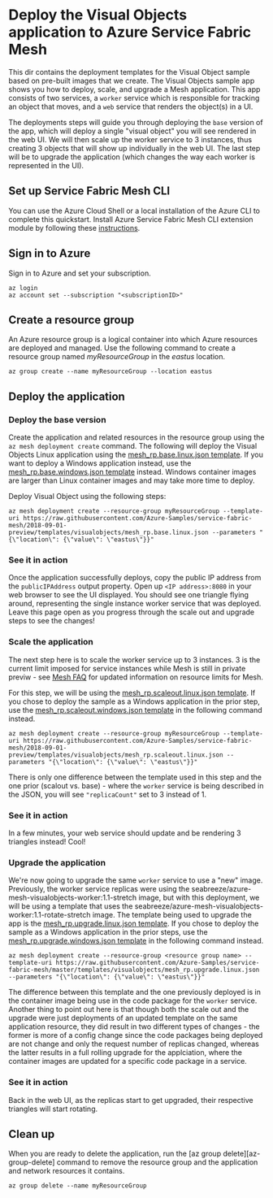 # Deploy the Visual Objects application to Azure Service Fabric Mesh

This dir contains the deployment templates for the Visual Object sample based on pre-built images that we create. The Visual Objects sample app shows you how to deploy, scale, and upgrade a Mesh application. This app consists of two services, a `worker` service which is responsible for tracking an object that moves, and a `web` service that renders the object(s) in a UI.  

The deployments steps will guide you through deploying the `base` version of the app, which will deploy a single "visual object" you will see rendered in the web UI. We will then scale up the worker service to 3 instances, thus creating 3 objects that will show up individually in the web UI. The last step will be to upgrade the application (which changes the way each worker is represented in the UI).  

## Set up Service Fabric Mesh CLI

You can use the Azure Cloud Shell or a local installation of the Azure CLI to complete this quickstart. Install Azure Service Fabric Mesh CLI extension module by following these [instructions](https://docs.microsoft.com/en-us/azure/service-fabric-mesh/service-fabric-mesh-howto-setup-cli).

## Sign in to Azure
Sign in to Azure and set your subscription.

```azurecli
az login
az account set --subscription "<subscriptionID>"
```

## Create a resource group

An Azure resource group is a logical container into which Azure resources are deployed and managed. Use the following command to create a resource group named *myResourceGroup* in the *eastus* location.

```azurecli
az group create --name myResourceGroup --location eastus
```

## Deploy the application

### Deploy the base version

Create the application and related resources in the resource group using the `az mesh deployment create` command. The following will deploy the Visual Objects Linux application using the [mesh_rp.base.linux.json template](https://raw.githubusercontent.com/Azure-Samples/service-fabric-mesh/2018-09-01-preview/templates/visualobjects/mesh_rp.base.linux.json). If you want to deploy a Windows application instead, use the [mesh_rp.base.windows.json template](https://raw.githubusercontent.com/Azure-Samples/service-fabric-mesh/2018-09-01-preview/templates/visualobjects/mesh_rp.base.windows.json) instead. Windows container images are larger than Linux container images and may take more time to deploy.

Deploy Visual Object using the following steps:

```azurecli
az mesh deployment create --resource-group myResourceGroup --template-uri https://raw.githubusercontent.com/Azure-Samples/service-fabric-mesh/2018-09-01-preview/templates/visualobjects/mesh_rp.base.linux.json --parameters "{\"location\": {\"value\": \"eastus\"}}" 
```

### See it in action 

Once the application successfully deploys, copy the public IP address from the `publicIPAddress` output property. Open up `<IP address>:8080` in your web browser to see the UI displayed. You should see one triangle flying around, representing the single instance worker service that was deployed. Leave this page open as you progress through the scale out and upgrade steps to see the changes!

### Scale the application

The next step here is to scale the worker service up to 3 instances. 3 is the current limit imposed for service instances while Mesh is still in private previw - see  [Mesh FAQ](https://docs.microsoft.com/azure/service-fabric-mesh/service-fabric-mesh-faq) for updated information on resource limits for Mesh. 

For this step, we will be using the [mesh_rp.scaleout.linux.json template](https://raw.githubusercontent.com/Azure-Samples/service-fabric-mesh/2018-09-01-preview/templates/visualobjects/mesh_rp.scaleout.linux.json). If you chose to deploy the sample as a Windows application in the prior step, use the [mesh_rp.scaleout.windows.json template](https://raw.githubusercontent.com/Azure-Samples/service-fabric-mesh/2018-09-01-preview/templates/visualobjects/mesh_rp.scaleout.windows.json) in the following command instead. 

```azurecli
az mesh deployment create --resource-group myResourceGroup --template-uri https://raw.githubusercontent.com/Azure-Samples/service-fabric-mesh/2018-09-01-preview/templates/visualobjects/mesh_rp.scaleout.linux.json --parameters "{\"location\": {\"value\": \"eastus\"}}" 
```

There is only one difference between the template used in this step and the one prior (scalout vs. base) - where the `worker` service is being described in the JSON, you will see `"replicaCount"` set to 3 instead of 1. 

### See it in action

In a few minutes, your web service should update and be rendering 3 triangles instead! Cool!

### Upgrade the application

We're now going to upgrade the same `worker` service to use a "new" image. Previously, the worker service replicas were using the seabreeze/azure-mesh-visualobjects-worker:1.1-stretch image, but with this deployment, we will be using a template that uses the seabreeze/azure-mesh-visualobjects-worker:1.1-rotate-stretch image. The template being used to upgrade the app is the [mesh_rp.upgrade.linux.json template](https://github.com/Azure-Samples/service-fabric-mesh/blob/2018-09-01-preview/templates/visualobjects/mesh_rp.upgrade.linux.json). If you chose to deploy the sample as a Windows application in the prior steps, use the [mesh_rp.upgrade.windows.json template](https://raw.githubusercontent.com/Azure-Samples/service-fabric-mesh/2018-09-01-preview/templates/visualobjects/mesh_rp.upgrade.windows.json) in the following command instead. 

```azurecli
az mesh deployment create --resource-group <resource group name> --template-uri https://raw.githubusercontent.com/Azure-Samples/service-fabric-mesh/master/templates/visualobjects/mesh_rp.upgrade.linux.json --parameters "{\"location\": {\"value\": \"eastus\"}}"
```

The difference between this template and the one previously deployed is in the container image being use in the code package for the `worker` service. Another thing to point out here is that though both the scale out and the upgrade were just deployments of an updated template on the same application resource, they did result in two different types of changes - the former is more of a config change since the code packages being deployed are not change and only the request number of replicas changed, whereas the latter results in a full rolling upgrade for the applciation, where the container images are updated for a specific code package in a service.  

### See it in action 

Back in the web UI, as the replicas start to get upgraded, their respective triangles will start rotating.

## Clean up

When you are ready to delete the application, run the [az group delete][az-group-delete] command to remove the resource group and the application and network resources it contains.

```azurecli
az group delete --name myResourceGroup
```